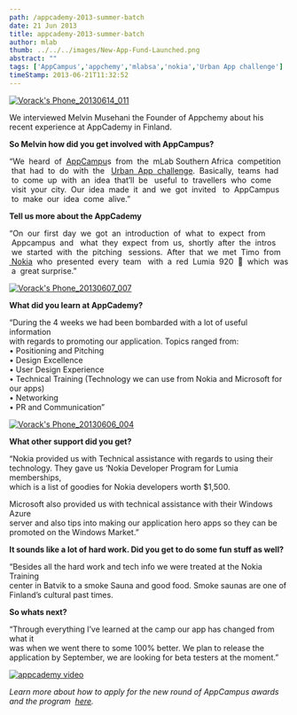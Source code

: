 ```yaml
---
path: /appcademy-2013-summer-batch
date: 21 Jun 2013
title: appcademy-2013-summer-batch
author: mlab
thumb: ../../../images/New-App-Fund-Launched.png
abstract: ""
tags: ['AppCampus','appchemy','mlabsa','nokia','Urban App challenge']
timeStamp: 2013-06-21T11:32:52
---
```


[![Vorack's Phone_20130614_011](https:&#x2F;&#x2F;mlab.co.za&#x2F;wp-content&#x2F;uploads&#x2F;2013&#x2F;06&#x2F;Voracks-Phone_20130614_011-300x168.jpg)](https:&#x2F;&#x2F;mlab.co.za&#x2F;wp-content&#x2F;uploads&#x2F;2013&#x2F;06&#x2F;Voracks-Phone_20130614_011.jpg)

We interviewed Melvin Musehani the Founder of Appchemy about his recent experience at AppCademy in Finland.

**So Melvin how did you get involved with AppCampus?**

“We  heard  of  [AppCampu](http:&#x2F;&#x2F;www.appcampus.fi)s  from  the  mLab Southern Africa  competition  that  had  to  do  with  the   [Urban  App  challenge](https:&#x2F;&#x2F;mlab.co.za).  Basically,  teams  had  to  come  up  with  an  idea  that’ll  be   useful  to  travellers  who  come  visit  your  city.  Our  idea  made  it  and  we  got  invited   to  AppCampus  to  make  our  idea  come  alive.”

**Tell us more about the AppCademy**

“On  our  first  day  we  got  an  introduction  of  what  to  expect  from  Appcampus  and   what  they  expect  from  us,  shortly  after  the  intros  we  started  with  the  pitching   sessions.  After  that  we  met  Timo  from [ Nokia](http:&#x2F;&#x2F;www.nokia.com)  who  presented  every  team   with  a  red  Lumia  920  🙂  which  was  a  great surprise.”

[![Vorack's Phone_20130607_007](https:&#x2F;&#x2F;mlab.co.za&#x2F;wp-content&#x2F;uploads&#x2F;2013&#x2F;06&#x2F;Voracks-Phone_20130607_007-300x168.jpg)](https:&#x2F;&#x2F;mlab.co.za&#x2F;wp-content&#x2F;uploads&#x2F;2013&#x2F;06&#x2F;Voracks-Phone_20130607_007.jpg)

**What did you learn at AppCademy?**

“During the 4 weeks we had been bombarded with a lot of useful information  
with regards to promoting our application. Topics ranged from:  
• Positioning and Pitching  
• Design Excellence  
• User Design Experience  
• Technical Training (Technology we can use from Nokia and Microsoft for  
our apps)  
• Networking  
• PR and Communication”

[![Vorack's Phone_20130606_004](https:&#x2F;&#x2F;mlab.co.za&#x2F;wp-content&#x2F;uploads&#x2F;2013&#x2F;06&#x2F;Voracks-Phone_20130606_004-300x168.jpg)](https:&#x2F;&#x2F;mlab.co.za&#x2F;wp-content&#x2F;uploads&#x2F;2013&#x2F;06&#x2F;Voracks-Phone_20130606_004.jpg)

**What other support did you get?**

“Nokia provided us with Technical assistance with regards to using their  
technology. They gave us ‘Nokia Developer Program for Lumia memberships,  
which is a list of goodies for Nokia developers worth $1,500.

Microsoft also provided us with technical assistance with their Windows Azure  
server and also tips into making our application hero apps so they can be  
promoted on the Windows Market.”

**It sounds like a lot of hard work. Did you get to do some fun stuff as well?**

“Besides all the hard work and tech info we were treated at the Nokia Training  
center in Batvik to a smoke Sauna and good food. Smoke saunas are one of  
Finland’s cultural past times.

**So whats next?**

“Through everything I’ve learned at the camp our app has changed from what it  
was when we went there to some 100% better. We plan to release the  
application by September, we are looking for beta testers at the moment.”

[![appcademy video](https:&#x2F;&#x2F;mlab.co.za&#x2F;wp-content&#x2F;uploads&#x2F;2013&#x2F;06&#x2F;Screen-Shot-2013-06-21-at-11.41.38-AM.png)](http:&#x2F;&#x2F;www.youtube.com&#x2F;watch?v&#x3D;20gESaTvdN4)

_Learn more about how to apply for the new round of AppCampus awards and the program  [here](https:&#x2F;&#x2F;mlab.co.za&#x2F;appcampus_annoucement&#x2F;)._


